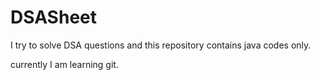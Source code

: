 # DSASheet
I try to solve DSA questions and this repository contains java codes only.

currently I am learning git.
